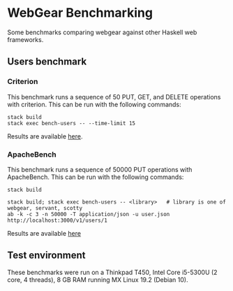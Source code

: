 # WebGear Benchmarking

Some benchmarks comparing webgear against other Haskell web frameworks.

## Users benchmark

### Criterion

This benchmark runs a sequence of 50 PUT, GET, and DELETE operations with criterion. This can be run with the following
commands:

```
stack build
stack exec bench-users -- --time-limit 15
```

Results are available [here](results/bench-criterion-users.html).

### ApacheBench

This benchmark runs a sequence of 50000 PUT operations with ApacheBench. This can be run with the following commands:

```
stack build

stack build; stack exec bench-users -- <library>   # library is one of webgear, servant, scotty
ab -k -c 3 -n 50000 -T application/json -u user.json http://localhost:3000/v1/users/1
```

Results are available [here](results/bench-ab-users.md)

## Test environment

These benchmarks were run on a Thinkpad T450, Intel Core i5-5300U (2 core, 4 threads), 8 GB RAM running MX Linux 19.2
(Debian 10).
